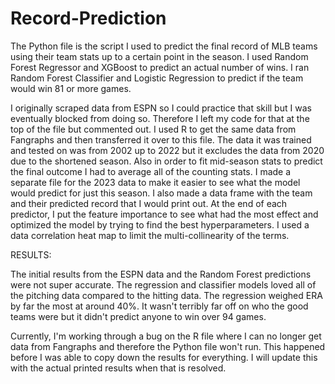 # Record-Prediction

The Python file is the script I used to predict the final record of MLB teams using their team stats up to a certain point in the season. I used Random Forest Regressor and XGBoost to predict an actual number of wins. I ran Random Forest Classifier and Logistic Regression to predict if the team would win 81 or more games. 

I originally scraped data from ESPN so I could practice that skill but I was eventually blocked from doing so. Therefore I left my code for that at the top of the file but commented out. I used R to get the same data from Fangraphs and then transferred it over to this file. The data it was trained and tested on was from 2002 up to 2022 but it excludes the data from 2020 due to the shortened season. Also in order to fit mid-season stats to predict the final outcome I had to average all of the counting stats. I made a separate file for the 2023 data to make it easier to see what the model would predict for just this season. I also made a data frame with the team and their predicted record that I would print out. At the end of each predictor, I put the feature importance to see what had the most effect and optimized the model by trying to find the best hyperparameters. I used a data correlation heat map to limit the multi-collinearity of the terms. 

RESULTS:

The initial results from the ESPN data and the Random Forest predictions were not super accurate. The regression and classifier models loved all of the pitching data compared to the hitting data. The regression weighed ERA by far the most at around 40%. It wasn't terribly far off on who the good teams were but it didn't predict anyone to win over 94 games. 

Currently, I'm working through a bug on the R file where I can no longer get data from Fangraphs and therefore the Python file won't run. This happened before I was able to copy down the results for everything. I will update this with the actual printed results when that is resolved. 
